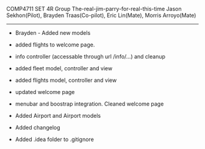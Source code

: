COMP4711 SET 4R
Group The-real-jim-parry-for-real-this-time 
Jason Sekhon(Pilot), Brayden Traas(Co-pilot), Eric Lin(Mate), Morris Arroyo(Mate)

-------------------------
* Brayden - Added new models

* added flights to welcome page.

* info controller (accessable through url /info/...) and cleanup

* added fleet model, controller and view

* added flights model, controller and view

* updated welcome page

* menubar and boostrap integration. Cleaned welcome page

* Added Airport and Airport models

* Added changelog 

* Added .idea folder to .gitignore

